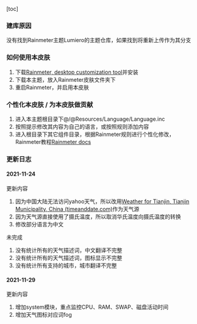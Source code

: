 [toc]

### 建库原因

没有找到Rainmeter主题Lumiero的主题仓库，如果找到将重新上传作为其分支

### 如何使用本皮肤

1. 下载[Rainmeter, desktop customization tool](https://www.rainmeter.net/)并安装
2. 下载本主题，放入Rainmeter皮肤文件夹下
3. 重启Rainmeter，并启用本皮肤

### 个性化本皮肤 / 为本皮肤做贡献

1. 进入本主题根目录下@/@Resources/Language/Language.inc
2. 按照提示修改其内容为自己的语言，或按照规则添加内容
3. 进入根目录下其它组件目录，根据Rainmeter规则进行个性化修改，Rainmeter教程[Rainmeter docs](https://docs.rainmeter.net/)

### 更新日志

#### 2021-11-24

更新内容

1. 因为中国大陆无法访问yahoo天气，所以改用[Weather for Tianjin, Tianjin Municipality, China (timeanddate.com)](https://www.timeanddate.com/weather/china/tianjin)作为天气源
2. 因为天气源直接使用了摄氏温度，所以取消华氏温度向摄氏温度的转换
3. 修改部分语言为中文

未完成

1. 没有统计所有的天气描述词，中文翻译不完整
2. 没有统计所有的天气描述词，图标显示不完整
3. 没有统计所有支持的城市，城市翻译不完整
   
#### 2021-11-29
更新内容

1. 增加system模块，重点监控CPU、RAM、SWAP、磁盘活动时间
2. 增加天气图标对应词fog